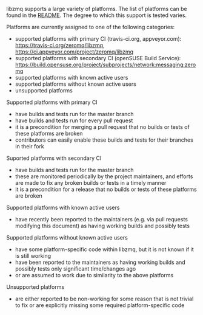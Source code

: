 libzmq supports a large variety of platforms. The list of platforms can be found in the [README](README.md#platforms).
The degree to which this support is tested varies.

Platforms are currently assigned to one of the following categories:
- supported platforms with primary CI (travis-ci.org, appveyor.com): https://travis-ci.org/zeromq/libzmq, https://ci.appveyor.com/project/zeromq/libzmq
- supported platforms with secondary CI (openSUSE Build Service): https://build.opensuse.org/project/subprojects/network:messaging:zeromq
- supported platforms with known active users
- supported platforms without known active users
- unsupported platforms

Supported platforms with primary CI
- have builds and tests run for the master branch
- have builds and tests run for every pull request
- it is a precondition for merging a pull request that no builds or tests of these platforms are broken
- contributors can easily enable these builds and tests for their branches in their fork

Suported platforms with secondary CI
- have builds and tests run for the master branch
- these are monitored periodically by the project maintainers, and efforts are made to fix any broken builds or tests in a timely manner
- it is a precondition for a release that no builds or tests of these platforms are broken

Supported platforms with known active users
- have recently been reported to the maintainers (e.g. via pull requests modifying this document) as having working builds and possibly tests

Supported platforms without known active users
- have some platform-specific code within libzmq, but it is not known if it is still working
- have been reported to the maintainers as having working builds and possibly tests only significant time/changes ago 
- or are assumed to work due to similarity to the above platforms

Unsupported platforms
- are either reported to be non-working for some reason that is not trivial to fix or are explicitly missing some required platform-specific code

